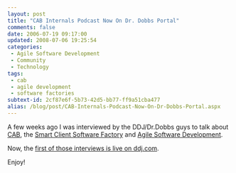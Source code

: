 ```yaml
---
layout: post
title: "CAB Internals Podcast Now On Dr. Dobbs Portal"
comments: false
date: 2006-07-19 09:17:00
updated: 2008-07-06 19:25:54
categories:
 - Agile Software Development
 - Community
 - Technology
tags:
 - cab
 - agile development
 - software factories
subtext-id: 2cf87e6f-5b73-42d5-bb77-ff9a51cba477
alias: /blog/post/CAB-Internals-Podcast-Now-On-Dr-Dobbs-Portal.aspx
---
```



A few weeks ago I was interviewed by the DDJ/Dr.Dobbs guys to talk about [CAB](http://practices.gotdotnet.com/cab), the [Smart Client Software Factory](http://practices.gotdotnet.com/scbat) and [Agile Software Development](http://www.agilemanifesto.org/). 

Now, the [first of those interviews is live on ddj.com](http://www.ddj.com/dept/windows/190400301). 

Enjoy! 

